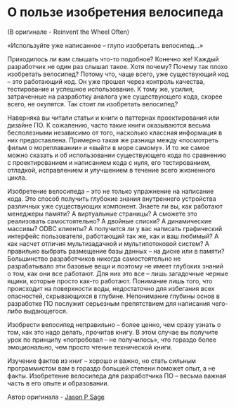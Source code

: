 # О пользе изобретения велосипеда
(В оригинале - Reinvent the Wheel Often)

«Используйте уже написанное – глупо изобретать велосипед...»

Приходилось ли вам слышать что-то подобное? Конечно же! Каждый разработчик не один раз слышал такое. Хотя почему? Почему так плохо изобретать велосипед? Потому что, чаще всего, уже существующий код – это работающий код. Он уже прошел через контроль качества, тестирование и успешное использование. К тому же, усилия, затраченные на разработку аналога уже существующего кода, скорее всего, не окупятся. Так стоит ли изобретать велосипед?

Наверняка вы читали статьи и книги о паттернах проектирования или дизайне ПО. К сожалению, часто такие книги оказываются весьма бесполезными независимо от того, насколько классная информация в них предоставлена. Примерно такая же разница между «посмотреть фильм о мореплавании» и «выйти в море самому». И то же самое можно сказать и об использовании существующего кода по сравнению с проектированием и написанием кода с нуля, его тестированием, отладкой, исправлением и улучшением в течение всего жизненного цикла.

Изобретение велосипеда – это не только упражнение на написание кода. Это способ получить глубокие знания внутреннего устройства различных уже существующих компонент. Знаете ли вы, как работают менеджеры памяти? А виртуальные страницы? А сможете это реализовать самостоятельно? А двойные списки? А динамические массивы? ODBC клиенты? А получится ли у вас написать графический интерфейс пользователя, работающий так же, как и ваш любимый? А как насчет отличия мультизадачной и мультипотоковой систем? А правильно выбрать размещение базы данных – на диске или в памяти? Большинство разработчиков никогда самостоятельно не разрабатывало эти базовые вещи и поэтому не имеет глубоких знаний о том, как они все работают. Для них это все – лишь загадочные черные ящики, которые просто как-то работают. Понимание лишь того, что происходит на поверхности воды, недостаточно для избегания всех опасностей, скрывающихся в глубине. Непонимание глубины основ в разработке ПО послужит серьезным препятствием для написания чего-либо выдающегося.

Изобрести велосипед неправильно – более ценно, чем сразу узнать о том, как это надо делать, прочитав книгу. В этом случае вы получите урок по принципу «попробовал – не получилось», что гораздо более эмоционально, чем просто чтение технической книги.

Изучение фактов из книг – хорошо и важно, но стать сильным программистом вам в гораздо большей степени поможет опыт, а не факты. Изобретение велосипеда для разработчика ПО – весьма важная часть в его опыте и образовании.

Автор оригинала - [Jason P Sage](http://programmer.97things.oreilly.com/wiki/index.php/Jason_P_Sage)